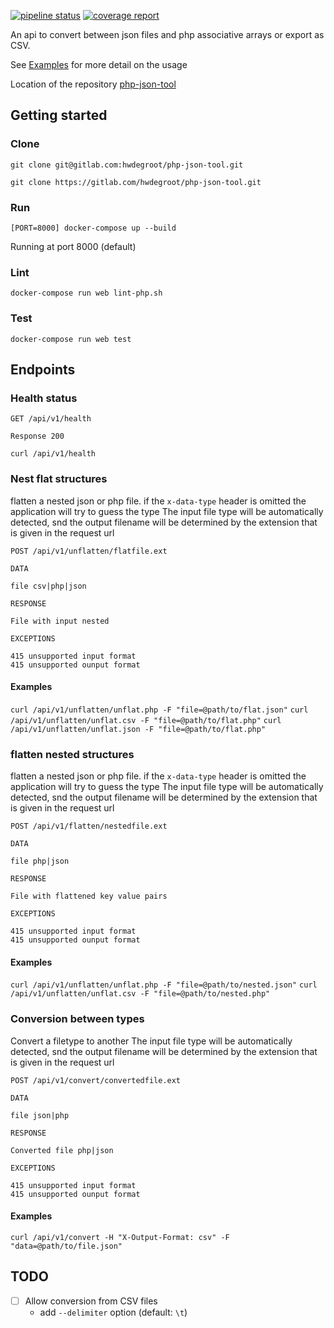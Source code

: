 [![pipeline status](https://gitlab.com/hwdegroot/php-json-tool/badges/master/pipeline.svg)](https://gitlab.com/hwdegroot/php-json-tool/commits/master)
[![coverage report](https://gitlab.com/hwdegroot/php-json-tool/badges/master/coverage.svg)](https://gitlab.com/hwdegroot/php-json-tool/commits/master)


An api to convert between json files and php associative arrays or export as CSV.

See [Examples](#endpoints) for more detail on the usage

Location of the repository [php-json-tool](https://gitlab.com/hwdegroot/php-json-tool)

## Getting started

### Clone

```
git clone git@gitlab.com:hwdegroot/php-json-tool.git

git clone https://gitlab.com/hwdegroot/php-json-tool.git
```

### Run

```
[PORT=8000] docker-compose up --build
```

Running at port 8000 (default)

### Lint

```
docker-compose run web lint-php.sh
```

### Test

```
docker-compose run web test
```

## Endpoints

### Health status

```
GET /api/v1/health

Response 200
```
`curl /api/v1/health`


### Nest flat structures

flatten a nested json or php file. if the `x-data-type` header is omitted the application will try to guess the type
The input file type will be automatically detected, snd the output filename will be determined by the extension that
is given in the request url



```
POST /api/v1/unflatten/flatfile.ext

DATA

file csv|php|json

RESPONSE

File with input nested

EXCEPTIONS

415 unsupported input format
415 unsupported ounput format
```

#### Examples

`curl /api/v1/unflatten/unflat.php -F "file=@path/to/flat.json"`
`curl /api/v1/unflatten/unflat.csv -F "file=@path/to/flat.php"`
`curl /api/v1/unflatten/unflat.json -F "file=@path/to/flat.php"`


### flatten nested structures

flatten a nested json or php file. if the `x-data-type` header is omitted the application will try to guess the type
The input file type will be automatically detected, snd the output filename will be determined by the extension that
is given in the request url

```
POST /api/v1/flatten/nestedfile.ext

DATA

file php|json

RESPONSE

File with flattened key value pairs

EXCEPTIONS

415 unsupported input format
415 unsupported ounput format
```

#### Examples

`curl /api/v1/unflatten/unflat.php -F "file=@path/to/nested.json"`
`curl /api/v1/unflatten/unflat.csv -F "file=@path/to/nested.php"`


### Conversion between types

Convert a filetype to another
The input file type will be automatically detected, snd the output filename will be determined by the extension that
is given in the request url

```
POST /api/v1/convert/convertedfile.ext

DATA

file json|php

RESPONSE

Converted file php|json

EXCEPTIONS

415 unsupported input format
415 unsupported ounput format
```


#### Examples

`curl /api/v1/convert -H "X-Output-Format: csv" -F "data=@path/to/file.json"`


## TODO

* [ ] Allow conversion from CSV files
  - add `--delimiter` option (default: `\t`)
